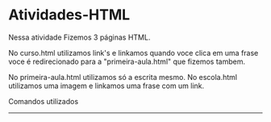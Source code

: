 # Atividades-HTML

Nessa atividade Fizemos 3 páginas HTML.

No   curso.html utilizamos link's e linkamos quando voce clica em uma frase voce é redirecionado para a "primeira-aula.html" que fizemos tambem.

No primeira-aula.html utilizamos só a escrita mesmo.
No escola.html utilizamos uma imagem e linkamos uma frase com um link.

Comandos utilizados
<a href="">
<img src="">
<hr>
<br>
<h1>
<h2>

